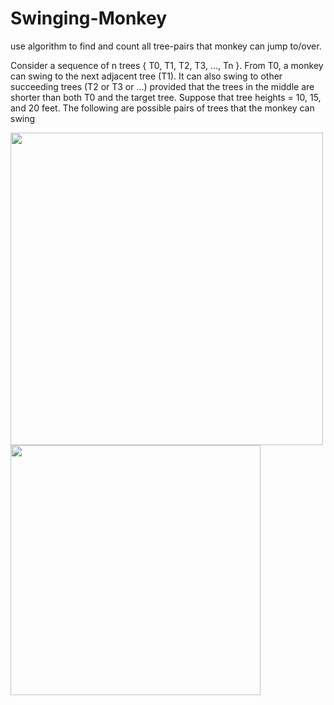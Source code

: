 # Swinging-Monkey
use algorithm to find and count all tree-pairs that monkey can jump to/over.


Consider a sequence of n trees { T0, T1, T2, T3, ..., Tn }. From T0, a monkey can swing to the next adjacent tree
(T1). It can also swing to other succeeding trees (T2 or T3 or ...) provided that the trees in the middle are shorter
than both T0 and the target tree. Suppose that tree heights = 10, 15, and 20 feet. The following are possible
pairs of trees that the monkey can swing


<img src="https://user-images.githubusercontent.com/95932835/145976969-6737fba0-7121-4c89-bb7d-b496d342d1ea.png" width="500">
<img src="https://user-images.githubusercontent.com/95932835/145977257-29e314e6-1732-4afe-9032-5ef07c72b659.png"width="400">

